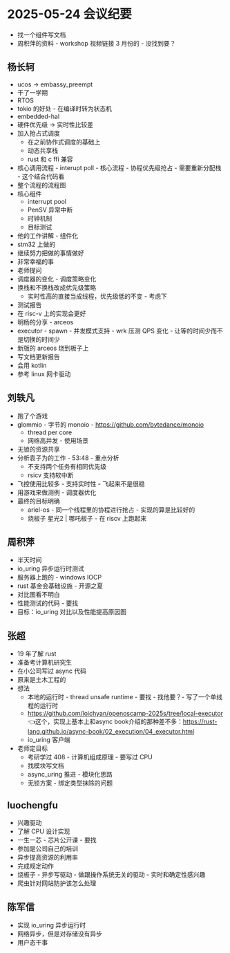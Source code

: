 # 2025-05-24 会议纪要

- 找一个组件写文档
- 周积萍的资料 - workshop 视频链接 3 月份的 - 没找到要？

## 杨长轲

- ucos -> embassy_preempt
- 干了一学期
- RTOS
- tokio 的好处 - 在编译时转为状态机
- embedded-hal
- 硬件优先级 -> 实时性比较差
- 加入抢占式调度
  - 在之前协作式调度的基础上
  - 动态共享栈
  - rust 和 c ffi 兼容
- 核心调用流程 - interupt poll - 核心流程 - 协程优先级抢占 - 需要重新分配栈 - 这个结合代码看
- 整个流程的流程图
- 核心组件
  - interrupt pool
  - PenSV 异常中断
  - 时钟机制
  - 目标测试
- 他的工作讲解 - 组件化
- stm32 上做的
- 继续努力把做的事情做好
- 非常幸福的事
- 老师提问
- 调度器的变化 - 调度策略变化
- 换栈和不换栈改成优先级策略 
  - 实时性高的直接当成线程，优先级低的不变 - 考虑下
- 测试报告
- 在 risc-v 上的实现会更好
- 明杨的分享 - arceos
- executor - spawn - 并发模式支持 - wrk 压测 QPS 变化 - 让等的时间少而不是切换的时间少
- 新版的 arceos 烧到板子上
- 写文档更新报告
- 会用 kotlin
- 参考 linux 网卡驱动

## 刘轶凡

- 跑了个游戏
- glommio - 字节的 monoio - https://github.com/bytedance/monoio
  - thread per core
  - 网络高并发 - 使用场景
- 无锁的资源共享
- 分析袁子为的工作 - 53:48 - 重点分析
  - 不支持两个任务有相同优先级
  - rsicv 支持软中断
- 飞控使用比较多 - 支持实时性 - 飞起来不是很稳
- 用游戏来做测例 - 调度器优化
- 最终的目标明确
  - ariel-os - 同一个线程里的协程进行抢占 - 实现的算是比较好的
  - 烧板子 星光2 | 哪吒板子 - 在 riscv 上跑起来
  
## 周积萍

- 半天时间
- io_uring 异步运行时测试
- 服务器上跑的 - windows IOCP
- rust 基金会基础设施 - 开源之夏
- 对比图看不明白
- 性能测试的代码 - 要找
- 目标：io_uring 对比以及性能提高原因图

## 张超

- 19 年了解 rust
- 准备考计算机研究生
- 在小公司写过 async 代码
- 原来是土木工程的
- 想法
  - 本地的运行时 - thread unsafe runtime - 要找 - 找他要？- 写了一个单线程的运行时
  - https://github.com/loichyan/openoscamp-2025s/tree/local-executor 👈这个，实现上基本上和async book介绍的那种差不多：https://rust-lang.github.io/async-book/02_execution/04_executor.html
  - io_uring 客户端
- 老师定目标
  - 考研学过 408 - 计算机组成原理 - 要写过 CPU
  - 找模块写文档
  - async_uring 推进 - 模块化思路
  - 无锁方案 - 绑定类型抹除的问题
  
## luochengfu

- 兴趣驱动
- 了解 CPU 设计实现
- 一生一芯 - 芯片公开课 - 要找
- 参加是公司自己的培训
- 异步提高资源的利用率
- 完成规定动作
- 烧板子 - 异步写驱动 - 做跟操作系统无关的驱动 - 实时和确定性感兴趣
- 爬虫针对网站防护该怎么处理

## 陈军信

- 实现 io_uring 异步运行时
- 网络异步，但是对存储没有异步
- 用户态干事


